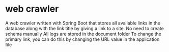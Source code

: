 <h1>web crawler</h1>
<P>A web crawler written with Spring Boot that stores all available links in the database along with the link title by giving a link to a site.
No need to create schema manually
All logs are stored in the document folder
To change the primary link, you can do this by changing the URL value in the application file</P>
